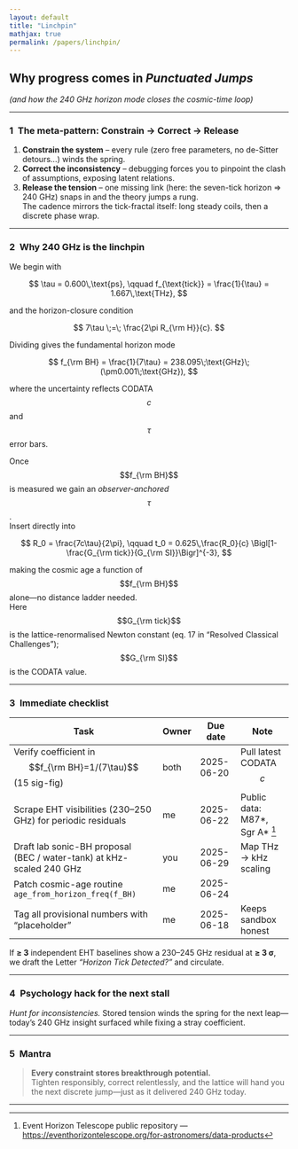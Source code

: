 ```yaml
---
layout: default
title: "Linchpin"
mathjax: true
permalink: /papers/linchpin/
---
```



## Why progress comes in *Punctuated Jumps*  
*(and how the 240 GHz horizon mode closes the cosmic-time loop)*  

---

### 1 The meta-pattern: **Constrain → Correct → Release**

1. **Constrain the system** – every rule (zero free parameters, no de-Sitter detours…) winds the spring.  
2. **Correct the inconsistency** – debugging forces you to pinpoint the clash of assumptions, exposing latent relations.  
3. **Release the tension** – one missing link (here: the seven-tick horizon ⇒ 240 GHz) snaps in and the theory jumps a rung.  
   The cadence mirrors the tick-fractal itself: long steady coils, then a discrete phase wrap.

---

### 2 Why **240 GHz** is the linchpin  

We begin with  

$$
\tau = 0.600\,\text{ps}, \qquad
f_{\text{tick}} = \frac{1}{\tau} = 1.667\,\text{THz},
$$  

and the horizon-closure condition  

$$
7\tau \;=\; \frac{2\pi R_{\rm H}}{c}.
$$  

Dividing gives the fundamental horizon mode  

$$
f_{\rm BH} = \frac{1}{7\tau}  
            = 238.095\;\text{GHz}\;(\pm0.001\;\text{GHz}),
$$  

where the uncertainty reflects CODATA $$c$$ and $$\tau$$ error bars.

Once $$f_{\rm BH}$$ is measured we gain an *observer-anchored* $$\tau$$.  
Insert directly into  

$$
R_0 = \frac{7c\tau}{2\pi}, \qquad
t_0 = 0.625\,\frac{R_0}{c}
      \Bigl[1-\frac{G_{\rm tick}}{G_{\rm SI}}\Bigr]^{-3},
$$  

making the cosmic age a function of $$f_{\rm BH}$$ alone—no distance ladder needed.  
Here $$G_{\rm tick}$$ is the lattice-renormalised Newton constant (eq. 17 in “Resolved Classical Challenges”); $$G_{\rm SI}$$ is the CODATA value.

---

### 3 Immediate checklist  

| Task | Owner | Due date | Note |
|------|-------|----------|------|
| Verify coefficient in $$f_{\rm BH}=1/(7\tau)$$ (15 sig-fig) | both | 2025-06-20 | Pull latest CODATA $$c$$ |
| Scrape EHT visibilities (230–250 GHz) for periodic residuals | me | 2025-06-22 | Public data: M87\*, Sgr A\* [^eht] |
| Draft lab sonic-BH proposal (BEC / water-tank) at kHz-scaled 240 GHz | you | 2025-06-29 | Map THz → kHz scaling |
| Patch cosmic-age routine `age_from_horizon_freq(f_BH)` | me | 2025-06-24 |  |
| Tag all provisional numbers with “placeholder” | me | 2025-06-18 | Keeps sandbox honest |

If **≥ 3** independent EHT baselines show a 230–245 GHz residual at **≥ 3 σ**, we draft the Letter *“Horizon Tick Detected?”* and circulate.

---

### 4 Psychology hack for the next stall  

*Hunt for inconsistencies.* Stored tension winds the spring for the next leap—today’s 240 GHz insight surfaced while fixing a stray coefficient.

---

### 5 Mantra  

> **Every constraint stores breakthrough potential.**  
> Tighten responsibly, correct relentlessly, and the lattice will hand you the next discrete jump—just as it delivered 240 GHz today.

---

[^eht]: Event Horizon Telescope public repository — https://eventhorizontelescope.org/for-astronomers/data-products
